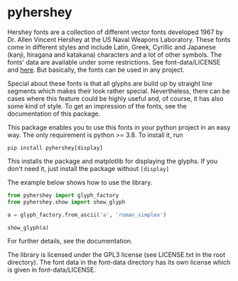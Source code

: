 # pyhershey

Hershey fonts are a collection of different vector fonts developed 1967 by Dr. Allen Vincent Hershey at the US Naval
Weapons Laboratory. These fonts come in different styles and include Latin, Greek, Cyrillic and Japanese (kanji,
hiragana and katakana) characters and a lot of other symbols. The fonts' data are available under some restrictions.
See font-data/LICENSE and [here](http://www.ghostscript.com/doc/current/Hershey.htm). But basically, the fonts can be
used in any project.

Special about these fonts is that all glyphs are build up by straight line segments which makes
their look rather special. Nevertheless, there can be cases where this feature could be highly useful and, of course, it
has also some kind of style. To get an impression of the fonts, see the documentation of this package.

This package enables you to use this fonts in your python project in an easy way.
The only requirement is python >= 3.8.
To install it, run

```
pip install pyhershey[display]
```

This installs the package and matplotlib for displaying the glyphs. If you don't need it, just install the package without ``[display]``

The example below shows how to use the library.

```python
from pyhershey import glyph_factory
from pyhershey.show import show_glyph

a = glyph_factory.from_ascii('a', 'roman_simplex')

show_glyph(a)
```

For further details, see the documentation.

The library is licensed under the GPL3 license (see LICENSE.txt in the root directory).
The font data in the font-data directory has its own license which is given in font-data/LICENSE.

